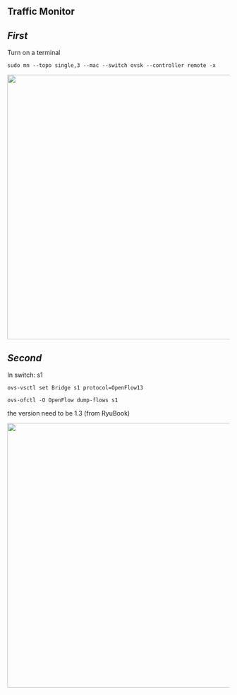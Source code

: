 Traffic Monitor
---



***First***
---
Turn on a terminal
```
sudo mn --topo single,3 --mac --switch ovsk --controller remote -x
```
<div align=center> <img src="https://github.com/AvisChiu/SDN_Freshman/blob/master/Ryu%20controller/simpleExample4/mn.png" width="600",height="600"/></div>

***Second***
---
In switch: s1
```
ovs-vsctl set Bridge s1 protocol=OpenFlow13
```
```
ovs-ofctl -O OpenFlow dump-flows s1
```
the version need to be 1.3 (from RyuBook)

<div align=center> <img src="https://github.com/AvisChiu/SDN_Freshman/blob/master/Ryu%20controller/simpleExample4/s1.png" width="600",height="600"/></div>
